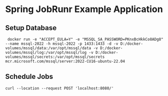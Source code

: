 # Spring JobRunr Example Application

## Setup Database
```shell
 docker run -e "ACCEPT_EULA=Y" -e "MSSQL_SA_PASSWORD=PKnxBcHkkCo8ADg8" --name mssql-2022 -h mssql-2022 -p 1433:1433 -d -v D:/docker-volumes/mssql/data:/var/opt/mssql/data -v D:/docker-volumes/mssql/log:/var/opt/mssql/log -v D:/docker-volumes/mssql/secrets:/var/opt/mssql/secrets mcr.microsoft.com/mssql/server:2022-CU16-ubuntu-22.04
```

## Schedule Jobs
```shell
curl --location --request POST 'localhost:8080/'
```